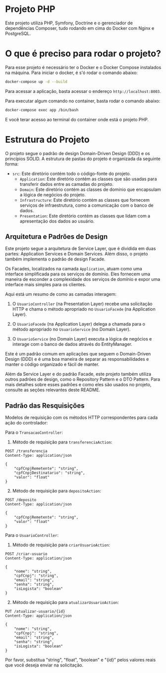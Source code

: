 
# Projeto PHP

Este projeto utiliza PHP, Symfony, Doctrine e o gerenciador de dependências Composer, tudo rodando em cima do Docker com Nginx e PostgreSQL.

# O que é preciso para rodar o projeto?
Para esse projeto é necessário ter o Docker e o Docker Compose instalados na máquina. Para iniciar o docker, é s'ó rodar o comando abaixo:

```bash
docker-compose up -d --build
```

Para acessar a aplicação, basta acessar o endereço `http://localhost:8003`.

Para executar algum comando no container, basta rodar o comando abaixo:

```bash
docker-compose exec app /bin/bash
```
E você terar acesso ao terminal do container onde está o projeto PHP.

# Estrutura do Projeto

O projeto segue o padrão de design Domain-Driven Design (DDD) e os princípios SOLID. A estrutura de pastas do projeto é organizada da seguinte forma:

- `src`: Este diretório contém todo o código-fonte do projeto.
  - `Application`: Este diretório contém as classes que são usadas para transferir dados entre as camadas do projeto.
  - `Domain`: Este diretório contém as classes de domínio que encapsulam a lógica de negócios do projeto.
  - `Infrastructure`: Este diretório contém as classes que fornecem serviços de infraestrutura, como a comunicação com o banco de dados.
  - `Presentation`: Este diretório contém as classes que lidam com a apresentação dos dados ao usuário.

## Arquitetura e Padrões de Design
Este projeto segue a arquitetura de Service Layer, que é dividida em duas partes: Application Services e Domain Services. Além disso, o projeto também implementa o padrão de design Facade.

Os Facades, localizados na camada `Application`, atuam como uma interface simplificada para os serviços de domínio. Eles fornecem uma maneira de esconder a complexidade dos serviços de domínio e expor uma interface mais simples para os clientes.

Aqui está um resumo de como as camadas interagem:

1. O `UsuarioController` (na Presentation Layer) recebe uma solicitação HTTP e chama o método apropriado no `UsuarioFacede` (na Application Layer).

2. O `UsuarioFacede` (na Application Layer) delega a chamada para o método apropriado no `UsuarioService` (no Domain Layer).

3. O `UsuarioService` (no Domain Layer) executa a lógica de negócios e interage com o banco de dados através do EntityManager.

Este é um padrão comum em aplicações que seguem o Domain-Driven Design (DDD) e é uma boa maneira de separar as responsabilidades e manter o código organizado e fácil de manter.

Além da Service Layer e do padrão Facade, este projeto também utiliza outros padrões de design, como o Repository Pattern e o DTO Pattern. Para mais detalhes sobre esses padrões e como eles são usados no projeto, consulte as seções relevantes deste README.

## Padrão das Resquisições 
Modelos de requisição com os métodos HTTP correspondentes para cada ação do controlador:

Para o `TransacaoController`:

1. Método de requisição para `transferenciaAction`:

```http
POST /transferencia
Content-Type: application/json

{
    "cpfCnpjRemetente": "string",
    "cpfCnpjDestinatario": "string",
    "valor": "float"
}
```

2. Método de requisição para `depositoAction`:

```http
POST /deposito
Content-Type: application/json

{
    "cpfCnpjRemetente": "string",
    "valor": "float"
}
```

Para o `UsuarioController`:

1. Método de requisição para `criarUsuarioAction`:

```http
POST /criar-usuario
Content-Type: application/json

{
    "nome": "string",
    "cpfCnpj": "string",
    "email": "string",
    "senha": "string",
    "isLogista": "boolean"
}
```

2. Método de requisição para `atualizarUsuarioAction`:

```http
PUT /atualizar-usuario/{id}
Content-Type: application/json

{
    "nome": "string",
    "cpfCnpj": "string",
    "email": "string",
    "senha": "string",
    "isLogista": "boolean"
}
```

Por favor, substitua "string", "float", "boolean" e "{id}" pelos valores reais que você deseja enviar na solicitação.
